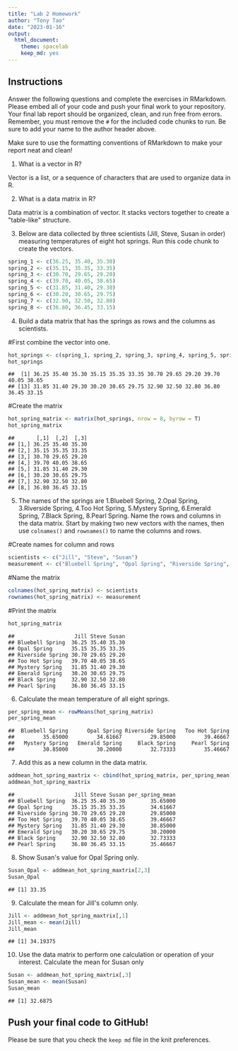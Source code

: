 ```yaml
---
title: "Lab 2 Homework"
author: "Tony Tao"
date: "2023-01-16"
output:
  html_document: 
    theme: spacelab
    keep_md: yes
---
```


## Instructions
Answer the following questions and complete the exercises in RMarkdown. Please embed all of your code and push your final work to your repository. Your final lab report should be organized, clean, and run free from errors. Remember, you must remove the `#` for the included code chunks to run. Be sure to add your name to the author header above.  

Make sure to use the formatting conventions of RMarkdown to make your report neat and clean!  

1. What is a vector in R?  

Vector is a list, or a sequence of characters that are used to organize data in R. 

2. What is a data matrix in R?  

Data matrix is a combination of vector. It stacks vectors together to create a "table-like" structure. 

3. Below are data collected by three scientists (Jill, Steve, Susan in order) measuring temperatures of eight hot springs. Run this code chunk to create the vectors.  

```r
spring_1 <- c(36.25, 35.40, 35.30)
spring_2 <- c(35.15, 35.35, 33.35)
spring_3 <- c(30.70, 29.65, 29.20)
spring_4 <- c(39.70, 40.05, 38.65)
spring_5 <- c(31.85, 31.40, 29.30)
spring_6 <- c(30.20, 30.65, 29.75)
spring_7 <- c(32.90, 32.50, 32.80)
spring_8 <- c(36.80, 36.45, 33.15)
```

4. Build a data matrix that has the springs as rows and the columns as scientists.  

#First combine the vector into one. 

```r
hot_springs <- c(spring_1, spring_2, spring_3, spring_4, spring_5, spring_6, spring_7, spring_8)
hot_springs
```

```
##  [1] 36.25 35.40 35.30 35.15 35.35 33.35 30.70 29.65 29.20 39.70 40.05 38.65
## [13] 31.85 31.40 29.30 30.20 30.65 29.75 32.90 32.50 32.80 36.80 36.45 33.15
```
#Create the matrix

```r
hot_spring_matrix <- matrix(hot_springs, nrow = 8, byrow = T)
hot_spring_matrix
```

```
##       [,1]  [,2]  [,3]
## [1,] 36.25 35.40 35.30
## [2,] 35.15 35.35 33.35
## [3,] 30.70 29.65 29.20
## [4,] 39.70 40.05 38.65
## [5,] 31.85 31.40 29.30
## [6,] 30.20 30.65 29.75
## [7,] 32.90 32.50 32.80
## [8,] 36.80 36.45 33.15
```


5. The names of the springs are 1.Bluebell Spring, 2.Opal Spring, 3.Riverside Spring, 4.Too Hot Spring, 5.Mystery Spring, 6.Emerald Spring, 7.Black Spring, 8.Pearl Spring. Name the rows and columns in the data matrix. Start by making two new vectors with the names, then use `colnames()` and `rownames()` to name the columns and rows.

#Create names for column and rows

```r
scientists <- c("Jill", "Steve", "Susan")
measurement <- c("Bluebell Spring", "Opal Spring", "Riverside Spring", "Too Hot Spring", "Mystery Spring", "Emerald Spring", "Black Spring", "Pearl Spring")
```
#Name the matrix

```r
colnames(hot_spring_matrix) <- scientists
rownames(hot_spring_matrix) <- measurement
```
#Print the matrix

```r
hot_spring_matrix
```

```
##                   Jill Steve Susan
## Bluebell Spring  36.25 35.40 35.30
## Opal Spring      35.15 35.35 33.35
## Riverside Spring 30.70 29.65 29.20
## Too Hot Spring   39.70 40.05 38.65
## Mystery Spring   31.85 31.40 29.30
## Emerald Spring   30.20 30.65 29.75
## Black Spring     32.90 32.50 32.80
## Pearl Spring     36.80 36.45 33.15
```


6. Calculate the mean temperature of all eight springs.

```r
per_spring_mean <- rowMeans(hot_spring_matrix)
per_spring_mean
```

```
##  Bluebell Spring      Opal Spring Riverside Spring   Too Hot Spring 
##         35.65000         34.61667         29.85000         39.46667 
##   Mystery Spring   Emerald Spring     Black Spring     Pearl Spring 
##         30.85000         30.20000         32.73333         35.46667
```

7. Add this as a new column in the data matrix.  


```r
addmean_hot_spring_maxtrix <- cbind(hot_spring_matrix, per_spring_mean)
addmean_hot_spring_maxtrix
```

```
##                   Jill Steve Susan per_spring_mean
## Bluebell Spring  36.25 35.40 35.30        35.65000
## Opal Spring      35.15 35.35 33.35        34.61667
## Riverside Spring 30.70 29.65 29.20        29.85000
## Too Hot Spring   39.70 40.05 38.65        39.46667
## Mystery Spring   31.85 31.40 29.30        30.85000
## Emerald Spring   30.20 30.65 29.75        30.20000
## Black Spring     32.90 32.50 32.80        32.73333
## Pearl Spring     36.80 36.45 33.15        35.46667
```

8. Show Susan's value for Opal Spring only.


```r
Susan_Opal <- addmean_hot_spring_maxtrix[2,3]
Susan_Opal
```

```
## [1] 33.35
```

9. Calculate the mean for Jill's column only.  


```r
Jill <- addmean_hot_spring_maxtrix[,1]
Jill_mean <- mean(Jill)
Jill_mean
```

```
## [1] 34.19375
```

10. Use the data matrix to perform one calculation or operation of your interest.
Calculate the mean for Susan only

```r
Susan <- addmean_hot_spring_maxtrix[,3]
Susan_mean <- mean(Susan)
Susan_mean
```

```
## [1] 32.6875
```

## Push your final code to GitHub!
Please be sure that you check the `keep md` file in the knit preferences.  
